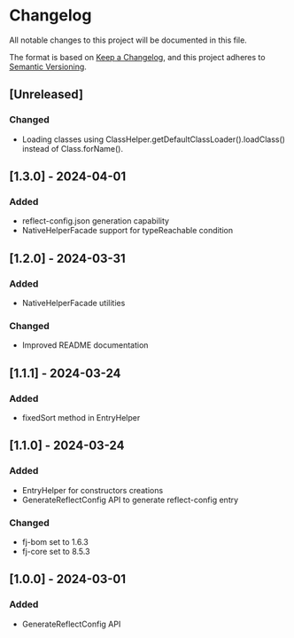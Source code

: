 # Changelog

All notable changes to this project will be documented in this file.

The format is based on [Keep a Changelog](https://keepachangelog.com/en/1.1.0/),
and this project adheres to [Semantic Versioning](https://semver.org/spec/v2.0.0.html).

## [Unreleased]

### Changed

- Loading classes using ClassHelper.getDefaultClassLoader().loadClass() 
instead of Class.forName().

## [1.3.0] - 2024-04-01

### Added

- reflect-config.json generation capability
- NativeHelperFacade support for typeReachable condition

## [1.2.0] - 2024-03-31

### Added

- NativeHelperFacade utilities

### Changed

- Improved README documentation

## [1.1.1] - 2024-03-24

### Added

- fixedSort method in EntryHelper

## [1.1.0] - 2024-03-24

### Added

- EntryHelper for constructors creations
- GenerateReflectConfig API to generate reflect-config entry

### Changed

- fj-bom set to 1.6.3
- fj-core set to 8.5.3

## [1.0.0] - 2024-03-01

### Added

- GenerateReflectConfig API